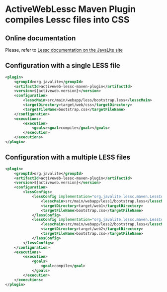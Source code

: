 # ActiveWebLessc Maven Plugin compiles Lessc files into CSS

## Online documentation

Please, refer to [Lessc documentation on the JavaLite site](http://javalite.io/lessc)

## Configuration with a single LESS file

```xml
<plugin>
    <groupId>org.javalite</groupId>
    <artifactId>activeweb-lessc-maven-plugin</artifactId>
    <version>${activeweb.version}</version>
    <configuration>
        <lesscMain>src/main/webapp/less/bootstrap.less</lesscMain>
        <targetDirectory>target/web/css</targetDirectory>
        <targetFileName>bootstrap.css</targetFileName>
    </configuration>
    <executions>
        <execution>
            <goals><goal>compile</goal></goals>
        </execution>
    </executions>
</plugin>

```

## Configuration with a multiple LESS files


```xml
<plugin>
    <groupId>org.javalite</groupId>
    <artifactId>activeweb-lessc-maven-plugin</artifactId>
    <version>${activeweb.version}</version>
    <configuration>
        <lessConfigs>
            <lessConfig implementation="org.javalite.lessc.maven.LessConfig">
                <lesscMain>src/main/webapp/less1/bootstrap.less</lesscMain>
                <targetDirectory>target/web1</targetDirectory>
                <targetFileName>bootstrap.css</targetFileName>
            </lessConfig>
            <lessConfig implementation="org.javalite.lessc.maven.LessConfig">
                <lesscMain>src/main/webapp/less2/bootstrap.less</lesscMain>
                <targetDirectory>target/web2</targetDirectory>
                <targetFileName>bootstrap.css</targetFileName>
            </lessConfig>
        </lessConfigs>
    </configuration>
    <executions>
        <execution>
            <goals>
                <goal>compile</goal>
            </goals>
        </execution>
    </executions>
</plugin>
```
